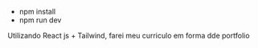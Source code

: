 - npm install
- npm run dev

Utilizando React js + Tailwind, farei meu curriculo em forma dde portfolio
